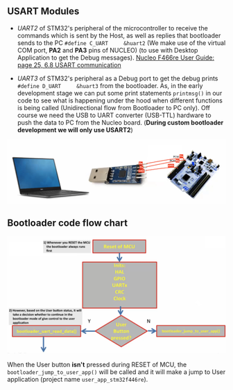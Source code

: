 ## USART Modules 
    
* _UART2_ of STM32's peripheral of the microcontroller to receive the commands which is sent by the Host, as well as replies that bootloader sends to the PC `#define C_UART     &huart2` (We make use of the virtual COM port, **PA2** and **PA3** pins of NUCLEO) (to use with Desktop Application to get the Debug messages). [Nucleo F466re User Guide: page 25, 6.8 USART communication](https://www.st.com/resource/en/user_manual/um1724-stm32-nucleo64-boards-mb1136-stmicroelectronics.pdf)     
    
* _UART3_ of STM32's peripheral as a Debug port to get the debug prints `#define D_UART     &huart3` from the bootloader. As, in the early development stage we can put some print statements `printmsg()` in our code to see what is happening under the hood when different functions is being called (Unidirectional flow from Bootloader to PC only).	Off course we need the USB to UART converter (USB-TTL) hardware to push the data to PC from the Nucleo board. (**During custom bootloader development we will only use USART2**) 		   
     
<img src="images/usb_ttl_usart3_connection.png" alt="USB to TTL, USART3 connection with NUCLEO-F446RE" title="USB to TTL, USART3 connection with NUCLEO-F446RE">   	
     
     
## Bootloader code flow chart     
     
<img src="images/flow_chart_usart.png" alt="Bootloader code flow chart" title="Bootloader code flow chart">  
     
When the User button **isn't** pressed during RESET of MCU, the `bootloader_jump_to_user_app()` will be called and it will make a jump to User application (project name `user_app_stm32f446re`).  		   
     
		 		 		 
		 
     